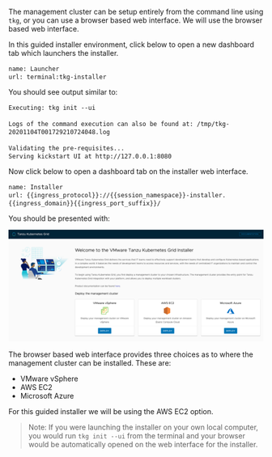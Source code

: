 The management cluster can be setup entirely from the command line using ``tkg``, or you can use a browser based web interface. We will use the browser based web interface.

In this guided installer environment, click below to open a new dashboard tab which launchers the installer.

```dashboard:create-dashboard
name: Launcher
url: terminal:tkg-installer
```

You should see output similar to:

```
Executing: tkg init --ui

Logs of the command execution can also be found at: /tmp/tkg-20201104T001729210724048.log

Validating the pre-requisites...
Serving kickstart UI at http://127.0.0.1:8080
```

Now click below to open a dashboard tab on the installer web interface.

```dashboard:create-dashboard
name: Installer
url: {{ingress_protocol}}://{{session_namespace}}-installer.{{ingress_domain}}{{ingress_port_suffix}}/
```

You should be presented with:

![](tkg-installer-ui.png)

The browser based web interface provides three choices as to where the management cluster can be installed. These are:

* VMware vSphere
* AWS EC2
* Microsoft Azure

For this guided installer we will be using the AWS EC2 option.

> Note: If you were launching the installer on your own local computer, you would run ``tkg init --ui`` from the terminal and your browser would be automatically opened on the web interface for the installer.

